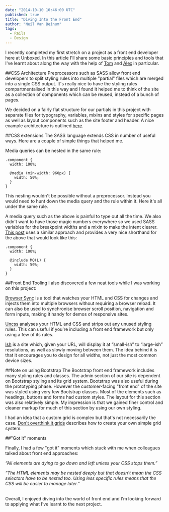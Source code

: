 ```yaml
---
date: "2014-10-10 10:46:00 UTC"
published: true
title: "Diving Into the Front End"
author: "Neil Van Beinum"
tags:
  - Rails
  - Design
---
```


I recently completed my first stretch on a project as a front end developer here at Unboxed. In this article I'll share some basic principles and tools that I've learnt about along the way with the help of [Tom](http://www.unboxedconsulting.com/people/tom-sabin) and [Alex](http://www.unboxedconsulting.com/people/alex-bobin) in particular.

##CSS Architecture
Preprocessors such as SASS allow front end developers to split styling rules into multiple "partial" files which are merged into a single CSS output. It's really nice to have the styling rules compartmentalised in this way and I found it helped me to think of the site as a collection of components which can be reused, instead of a bunch of pages.

We decided on a fairly flat structure for our partials in this project with separate files for typography, variables, mixins and styles for specific pages as well as layout components such as the site footer and header. A nice example architecture is outlined [here](http://www.sitepoint.com/architecture-sass-project/).

##CSS extensions
The SASS language extends CSS in number of useful ways. Here are a couple of simple things that helped me.

Media queries can be nested in the same rule:

    .component {
      width: 100%;

      @media (min-width: 960px) {
        width: 50%;
      }
    }

This nesting wouldn't be possible without a preprocessor. Instead you would need to hunt down the media query and the rule within it. Here it's all under the same rule.

A media query such as the above is painful to type out all the time. We also didn't want to have those magic numbers everywhere so we used SASS variables for the breakpoint widths and a mixin to make the intent clearer. [This post](http://daniel.furzeface.com/blog/my-sass-media-query-mixin/) uses a similar approach and provides a very nice shorthand for the above that would look like this:

    .component {
      width: 100%;

      @include MQ(L) {
        width: 50%;
      }
    }

##Front End Tooling
I also discovered a few neat tools while I was working on this project:

[Browser Sync](http://www.browsersync.io/) is a tool that watches your HTML and CSS for changes and injects them into multiple browsers without requiring a browser reload. It can also be used to synchronise browser scroll position, navigation and form inputs, making it handy for demos of responsive sites.

[Uncss](https://github.com/giakki/uncss) analyses your HTML and CSS and strips out any unused styling rules. This can useful if you're including a front end framework but only using a few of its rules.

[Ish](http://bradfrostweb.com/demo/ish) is a site which, given your URL, will display it at “small-ish” to “large-ish” resolutions, as well as slowly moving between them. The idea behind it is that it encourages you to design for all widths, not just the most common device sizes.

##Note on using Bootstrap
The Bootstrap front end framework includes many styling rules and classes. The admin section of our site is dependent on Bootstrap styling and its grid system. Bootstrap was also useful during the prototyping phase. However the customer-facing "front end" of the site was styled using very few Bootstrap classes. Most of the elements such as headings, buttons and forms had custom styles. The layout for this section was also relatively simple. My impression is that we gained finer control and cleaner markup for much of this section by using our own styling.

I had an idea that a custom grid is complex but that's not necessarily the case. [Don't overthink it grids](http://css-tricks.com/dont-overthink-it-grids/) describes how to create your own simple grid system.

##"Got it" moments

Finally, I had a few "got it" moments which stuck with me when colleagues talked about front end approaches:

<i>“All elements are dying to go down and left unless your CSS stops them.”</i>

<i>“The HTML elements may be nested deeply but that doesn't mean the CSS selectors have to be nested too. Using less specific rules means that the CSS will be easier to manage later.”</i>

<br/>
Overall, I enjoyed diving into the world of front end and I'm looking forward to applying what I've learnt to the next project.
